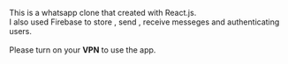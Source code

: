 
This is a whatsapp clone that created with React.js. </br> I also used Firebase to store , send , receive messeges and authenticating users.
</br>
</br>
Please turn on your <strong>VPN</strong> to use the app.
